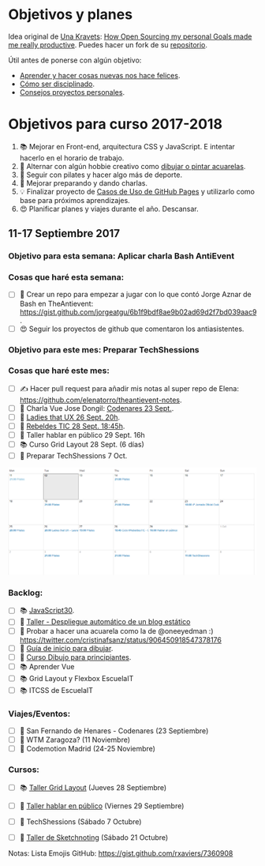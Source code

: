 Objetivos y planes
==============

Idea original de [Una Kravets](https://github.com/una): [How Open Sourcing my personal Goals made me really productive](https://una.im/personal-goals-guide/). Puedes hacer un fork de su [repositorio](https://github.com/una/personal-goals-starter).

Útil antes de ponerse con algún objetivo:

- [Aprender y hacer cosas nuevas nos hace felices](https://youtu.be/5XsKHEunOXs?t=2832).
- [Cómo ser disciplinado](https://www.youtube.com/watch?v=I6may1U-xKk).
- [Consejos proyectos personales](https://melies-hugo.js.org/post/practica-publica-aprende/).

# Objetivos para curso 2017-2018

1. 📚 Mejorar en Front-end, arquitectura CSS y JavaScript. E intentar hacerlo en el horario de trabajo.
2. 🎨 Alternar con algún hobbie creativo como [dibujar o pintar acuarelas](https://twitter.com/cristinafsanz/status/903201156222115840).
3. 💃 Seguir con pilates y hacer algo más de deporte.
4. 🙊 Mejorar preparando y dando charlas.
5. 💡 Finalizar proyecto de [Casos de Uso de GitHub Pages](https://github.com/cristinafsanz/github-pages) y utilizarlo como base para próximos aprendizajes.
6. 😍 Planificar planes y viajes durante el año. Descansar.


## 11-17 Septiembre 2017

### Objetivo para esta semana: Aplicar charla Bash AntiEvent

### Cosas que haré esta semana:

- [ ] 🚀 Crear un repo para empezar a jugar con lo que contó Jorge Aznar de Bash en TheAntievent: https://gist.github.com/jorgeatgu/6b1f9bdf8ae9b02ad69d2f7bd039aac9.
- [ ] 😍 Seguir los proyectos de github que comentaron los antiasistentes.

### Objetivo para este mes: Preparar TechShessions

### Cosas que haré este mes: 

- [ ] ✍️ Hacer pull request para añadir mis notas al super repo de Elena: https://github.com/elenatorro/theantievent-notes.
- [ ] 📆 Charla Vue Jose Dongil: [Codenares 23 Sept.](https://www.meetup.com/es-ES/codenares/events/242761638/).
- [ ] 📆 [Ladies that UX 26 Sept. 20h](https://www.eventbrite.es/e/entradas-ladies-that-ux-laura-andina-en-el-campus-madrid-37838145913).
- [ ] 📆 [Rebeldes TIC 28 Sept. 18:45h](https://www.meetup.com/es-ES/Rebeldes-del-Sector-TI-por-la-Conciliacion/events/243137843/).
- [ ] 📆 Taller hablar en público 29 Sept. 16h
- [ ] 📚 Curso Grid Layout 28 Sept. (6 días)
- [ ] 🙊 Preparar TechShessions 7 Oct.

![Calendario antes de evento TechShessions](images/calendar-sept-2017.png?raw=true)

### Backlog:

- [ ] 📚 [JavaScript30](https://javascript30.com/).
- [ ] 🚀 [Taller - Despliegue automático de un blog estático](https://moduslaborandi.net/2017/08/taller-despliegue-automatico-blog-estatico-i/)
- [ ] 🎨 Probar a hacer una acuarela como la de @oneeyedman :) https://twitter.com/cristinafsanz/status/906450918547378176
- [ ] 🎨 [Guía de inicio para dibujar](https://medium.com/personal-growth/a-quick-beginners-guide-to-drawing-58213877715e).
- [ ] 🎨 [Curso Dibujo para principiantes](https://www.domestika.org/es/courses/138-dibujo-para-principiantes-nivel-1/puno).
- [ ] 📚 Aprender Vue
- [ ] 📚 Grid Layout y Flexbox EscuelaIT
- [ ] 📚 ITCSS de EscuelaIT

### Viajes/Eventos:

- [ ] 🚊 San Fernando de Henares - Codenares (23 Septiembre)
- [ ] 🚊 WTM Zaragoza? (11 Noviembre)
- [ ] 🚊 Codemotion Madrid (24-25 Noviembre)

### Cursos:

- [ ] 📚 [Taller Grid Layout](https://escuela.it/cursos/taller-de-css-grid-layout) (Jueves 28 Septiembre)
- [ ] 🙊 [Taller hablar en público](https://clubs.ie.edu/ieacareers/rsvp?id=300008439&utm_source=approval_email_sent_event_approved#.Wa4zM0qQLwc.twitter) (Viernes 29 Septiembre)
- [ ] 🙊 TechShessions (Sábado 7 Octubre)
- [ ] 🎨 [Taller de Sketchnoting](https://www.dibujandocharlas.com/taller-sketchnoting-madrid/) (Sábado 21 Octubre)



Notas: Lista Emojis GitHub: https://gist.github.com/rxaviers/7360908
